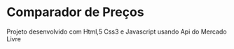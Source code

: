 # Comparador de Preços
 Projeto desenvolvido com Html,5 Css3 e Javascript usando Api do Mercado Livre
